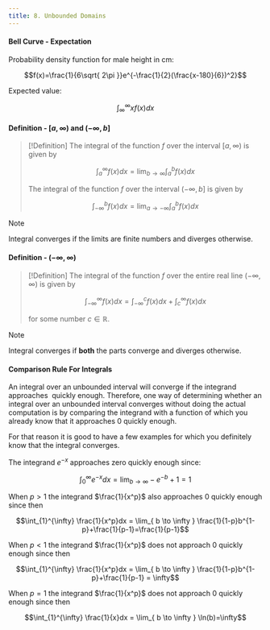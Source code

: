 ```yaml
---
title: 8. Unbounded Domains
---
```


#### Bell Curve - Expectation
Probability density function for male height in cm:

$$f(x)=\frac{1}{6\sqrt{ 2\pi }}e^{-\frac{1}{2}(\frac{x-180}{6})^2}$$

Expected value:

$$\int_{\infty}^{\infty}xf(x)dx$$

#### Definition - $[a, \infty)$ and $(-\infty, b]$
>[!Definition]
>The integral of the function $f$ over the interval $[a, \infty)$ is given by
>
>$$\int_{a}^{\infty} f(x)dx = \lim_{ b \to \infty } \int_{a}^b f(x)dx$$
>
>The integral of the function $f$ over the interval $(-\infty, b]$ is given by
>
>$$\int_{-\infty}^b f(x)dx = \lim_{ a \to -\infty } \int_{a}^b f(x)dx$$

>[!Note]
>Integral converges if the limits are finite numbers and diverges otherwise.

#### Definition - $(-\infty, \infty)$
>[!Definition]
>The integral of the function $f$ over the entire real line $(-\infty, \infty)$ is given by
>
>$$\int_{-\infty}^{\infty} f(x) dx = \int_{-\infty}^c f(x)dx + \int_{c}^{\infty} f(x)dx$$
>
>for some number $c \in ℝ$.

>[!Note]
>Integral converges if **both** the parts converge and diverges otherwise.

#### Comparison Rule For Integrals
An integral over an unbounded interval will converge if the integrand approaches  quickly enough. Therefore, one way of determining whether an integral over an unbounded interval converges without doing the actual computation is by comparing the integrand with a function of which you already know that it approaches $0$ quickly enough.

For that reason it is good to have a few examples for which you definitely know that the integral converges.

The integrand $e^{-x}$ approaches zero quickly enough since:

$$\int_{0}^{\infty}e^{-x}dx = \lim_{ b \to \infty } -e^{-b}+1=1$$

When $p>1$ the integrand $\frac{1}{x^p}$ also approaches $0$ quickly enough since then

$$\int_{1}^{\infty} \frac{1}{x^p}dx = \lim_{ b \to \infty } \frac{1}{1-p}b^{1-p}+\frac{1}{p-1}=\frac{1}{p-1}$$

When $p<1$ the integrand $\frac{1}{x^p}$ does not approach $0$ quickly enough since then

$$\int_{1}^{\infty} \frac{1}{x^p}dx = \lim_{ b \to \infty } \frac{1}{1-p}b^{1-p}+\frac{1}{p-1} = \infty$$

When $p=1$ the integrand $\frac{1}{x^p}$ does not approach $0$ quickly enough since then

$$\int_{1}^{\infty} \frac{1}{x}dx = \lim_{ b \to \infty } \ln(b)=\infty$$

